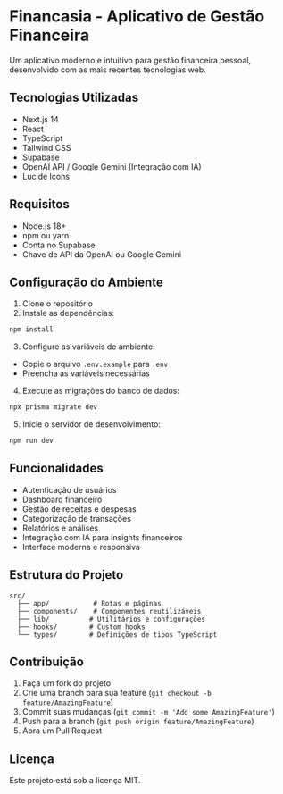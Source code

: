 # Financasia - Aplicativo de Gestão Financeira

Um aplicativo moderno e intuitivo para gestão financeira pessoal, desenvolvido com as mais recentes tecnologias web.

## Tecnologias Utilizadas

- Next.js 14
- React
- TypeScript
- Tailwind CSS
- Supabase
- OpenAI API / Google Gemini (Integração com IA)
- Lucide Icons

## Requisitos

- Node.js 18+ 
- npm ou yarn
- Conta no Supabase
- Chave de API da OpenAI ou Google Gemini

## Configuração do Ambiente

1. Clone o repositório
2. Instale as dependências:
```bash
npm install
```

3. Configure as variáveis de ambiente:
- Copie o arquivo `.env.example` para `.env`
- Preencha as variáveis necessárias

4. Execute as migrações do banco de dados:
```bash
npx prisma migrate dev
```

5. Inicie o servidor de desenvolvimento:
```bash
npm run dev
```

## Funcionalidades

- Autenticação de usuários
- Dashboard financeiro
- Gestão de receitas e despesas
- Categorização de transações
- Relatórios e análises
- Integração com IA para insights financeiros
- Interface moderna e responsiva

## Estrutura do Projeto

```
src/
  ├── app/           # Rotas e páginas
  ├── components/    # Componentes reutilizáveis
  ├── lib/          # Utilitários e configurações
  ├── hooks/        # Custom hooks
  └── types/        # Definições de tipos TypeScript
```

## Contribuição

1. Faça um fork do projeto
2. Crie uma branch para sua feature (`git checkout -b feature/AmazingFeature`)
3. Commit suas mudanças (`git commit -m 'Add some AmazingFeature'`)
4. Push para a branch (`git push origin feature/AmazingFeature`)
5. Abra um Pull Request

## Licença

Este projeto está sob a licença MIT. 